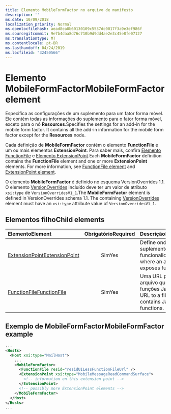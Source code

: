```yaml
---
title: Elemento MobileFormFactor no arquivo de manifesto
description: ''
ms.date: 10/09/2018
localization_priority: Normal
ms.openlocfilehash: aead8ea0b60130109c5537dc0017f3a9e3ef986f
ms.sourcegitcommit: 9e7b4daa8d76c710b9d9dd4ae2e3c45e8fe07127
ms.translationtype: MT
ms.contentlocale: pt-BR
ms.lasthandoff: 04/24/2019
ms.locfileid: "32450566"
---
```

# <a name="mobileformfactor-element"></a><span data-ttu-id="808e5-102">Elemento MobileFormFactor</span><span class="sxs-lookup"><span data-stu-id="808e5-102">MobileFormFactor element</span></span>

<span data-ttu-id="808e5-p101">Especifica as configurações de um suplemento para um fator forma móvel. Ele contém todas as informações do suplemento para o fator forma móvel, exceto para o nó **Resources**.</span><span class="sxs-lookup"><span data-stu-id="808e5-p101">Specifies the settings for an add-in for the mobile form factor. It contains all the add-in information for the mobile form factor except for the **Resources** node.</span></span>

<span data-ttu-id="808e5-p102">Cada definição de **MobileFormFactor** contém o elemento **FunctionFile** e um ou mais elementos **ExtensionPoint**. Para saber mais, confira [Elemento FunctionFile](functionfile.md) e [Elemento ExtensionPoint](extensionpoint.md).</span><span class="sxs-lookup"><span data-stu-id="808e5-p102">Each **MobileFormFactor** definition contains the  **FunctionFile** element and one or more **ExtensionPoint** elements. For more information, see [FunctionFile element](functionfile.md) and [ExtensionPoint element](extensionpoint.md).</span></span>

<span data-ttu-id="808e5-p103">O elemento **MobileFormFactor** é definido no esquema VersionOverrides 1.1. O elemento [VersionOverrides](versionoverrides.md) incluído deve ter um valor de atributo `xsi:type` de `VersionOverridesV1_1`.</span><span class="sxs-lookup"><span data-stu-id="808e5-p103">The **MobileFormFactor** element is defined in VersionOverrides schema 1.1. The containing [VersionOverrides](versionoverrides.md) element must have an `xsi:type` attribute value of `VersionOverridesV1_1`.</span></span>

## <a name="child-elements"></a><span data-ttu-id="808e5-109">Elementos filho</span><span class="sxs-lookup"><span data-stu-id="808e5-109">Child elements</span></span>

| <span data-ttu-id="808e5-110">Elemento</span><span class="sxs-lookup"><span data-stu-id="808e5-110">Element</span></span>                               | <span data-ttu-id="808e5-111">Obrigatório</span><span class="sxs-lookup"><span data-stu-id="808e5-111">Required</span></span> | <span data-ttu-id="808e5-112">Descrição</span><span class="sxs-lookup"><span data-stu-id="808e5-112">Description</span></span>  |
|:--------------------------------------|:--------:|:-------------|
| [<span data-ttu-id="808e5-113">ExtensionPoint</span><span class="sxs-lookup"><span data-stu-id="808e5-113">ExtensionPoint</span></span>](extensionpoint.md) | <span data-ttu-id="808e5-114">Sim</span><span class="sxs-lookup"><span data-stu-id="808e5-114">Yes</span></span>      | <span data-ttu-id="808e5-115">Define onde um suplemento expõe a funcionalidade.</span><span class="sxs-lookup"><span data-stu-id="808e5-115">Defines where an add-in exposes functionality.</span></span> |
| [<span data-ttu-id="808e5-116">FunctionFile</span><span class="sxs-lookup"><span data-stu-id="808e5-116">FunctionFile</span></span>](functionfile.md)     | <span data-ttu-id="808e5-117">Sim</span><span class="sxs-lookup"><span data-stu-id="808e5-117">Yes</span></span>      | <span data-ttu-id="808e5-118">Uma URL para um arquivo que contém funções JavaScript.</span><span class="sxs-lookup"><span data-stu-id="808e5-118">A URL to a file that contains JavaScript functions.</span></span>|

## <a name="mobileformfactor-example"></a><span data-ttu-id="808e5-119">Exemplo de MobileFormFactor</span><span class="sxs-lookup"><span data-stu-id="808e5-119">MobileFormFactor example</span></span>

```xml
...
<Hosts>
  <Host xsi:type="MailHost">
    ...
    <MobileFormFactor>
      <FunctionFile resid="residUILessFunctionFileUrl" />
      <ExtensionPoint xsi:type="MobileMessageReadCommandSurface">
        <!-- information on this extension point -->
      </ExtensionPoint> 
      <!-- possibly more ExtensionPoint elements -->
    </MobileFormFactor>
  </Host>
</Hosts>
...
```

